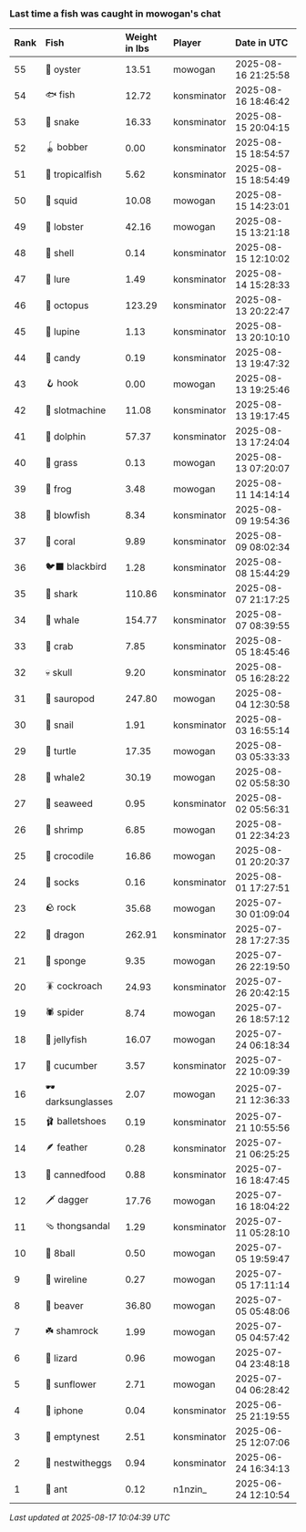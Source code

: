 ### Last time a fish was caught in mowogan's chat

| Rank | Fish             | Weight in lbs | Player      | Date in UTC         |
|:-----|:-----------------|:--------------|:------------|:--------------------|
| 55   | 🦪 oyster        | 13.51         | mowogan     | 2025-08-16 21:25:58 |
| 54   | 🐟 fish          | 12.72         | konsminator | 2025-08-16 18:46:42 |
| 53   | 🐍 snake         | 16.33         | konsminator | 2025-08-15 20:04:15 |
| 52   | 🪀 bobber        | 0.00          | konsminator | 2025-08-15 18:54:57 |
| 51   | 🐠 tropicalfish  | 5.62          | konsminator | 2025-08-15 18:54:49 |
| 50   | 🦑 squid         | 10.08         | mowogan     | 2025-08-15 14:23:01 |
| 49   | 🦞 lobster       | 42.16         | mowogan     | 2025-08-15 13:21:18 |
| 48   | 🐚 shell         | 0.14          | konsminator | 2025-08-15 12:10:02 |
| 47   | 🎏 lure          | 1.49          | konsminator | 2025-08-14 15:28:33 |
| 46   | 🐙 octopus       | 123.29        | konsminator | 2025-08-13 20:22:47 |
| 45   | 🪻 lupine        | 1.13          | konsminator | 2025-08-13 20:10:10 |
| 44   | 🍬 candy         | 0.19          | konsminator | 2025-08-13 19:47:32 |
| 43   | 🪝 hook          | 0.00          | mowogan     | 2025-08-13 19:25:46 |
| 42   | 🎰 slotmachine   | 11.08         | konsminator | 2025-08-13 19:17:45 |
| 41   | 🐬 dolphin       | 57.37         | konsminator | 2025-08-13 17:24:04 |
| 40   | 🌾 grass         | 0.13          | mowogan     | 2025-08-13 07:20:07 |
| 39   | 🐸 frog          | 3.48          | mowogan     | 2025-08-11 14:14:14 |
| 38   | 🐡 blowfish      | 8.34          | konsminator | 2025-08-09 19:54:36 |
| 37   | 🪸 coral         | 9.89          | konsminator | 2025-08-09 08:02:34 |
| 36   | 🐦‍⬛ blackbird     | 1.28          | konsminator | 2025-08-08 15:44:29 |
| 35   | 🦈 shark         | 110.86        | konsminator | 2025-08-07 21:17:25 |
| 34   | 🐳 whale         | 154.77        | konsminator | 2025-08-07 08:39:55 |
| 33   | 🦀 crab          | 7.85          | konsminator | 2025-08-05 18:45:46 |
| 32   | 💀 skull         | 9.20          | konsminator | 2025-08-05 16:28:22 |
| 31   | 🦕 sauropod      | 247.80        | mowogan     | 2025-08-04 12:30:58 |
| 30   | 🐌 snail         | 1.91          | konsminator | 2025-08-03 16:55:14 |
| 29   | 🐢 turtle        | 17.35         | mowogan     | 2025-08-03 05:33:33 |
| 28   | 🐋 whale2        | 30.19         | mowogan     | 2025-08-02 05:58:30 |
| 27   | 🌿 seaweed       | 0.95          | konsminator | 2025-08-02 05:56:31 |
| 26   | 🦐 shrimp        | 6.85          | mowogan     | 2025-08-01 22:34:23 |
| 25   | 🐊 crocodile     | 16.86         | mowogan     | 2025-08-01 20:20:37 |
| 24   | 🧦 socks         | 0.16          | konsminator | 2025-08-01 17:27:51 |
| 23   | 🪨 rock          | 35.68         | mowogan     | 2025-07-30 01:09:04 |
| 22   | 🐉 dragon        | 262.91        | konsminator | 2025-07-28 17:27:35 |
| 21   | 🧽 sponge        | 9.35          | mowogan     | 2025-07-26 22:19:50 |
| 20   | 🪳 cockroach     | 24.93         | konsminator | 2025-07-26 20:42:15 |
| 19   | 🕷️ spider         | 8.74          | mowogan     | 2025-07-26 18:57:12 |
| 18   | 🪼 jellyfish     | 16.07         | mowogan     | 2025-07-24 06:18:34 |
| 17   | 🥒 cucumber      | 3.57          | konsminator | 2025-07-22 10:09:39 |
| 16   | 🕶️ darksunglasses | 2.07          | mowogan     | 2025-07-21 12:36:33 |
| 15   | 🩰 balletshoes   | 0.19          | konsminator | 2025-07-21 10:55:56 |
| 14   | 🪶 feather       | 0.28          | konsminator | 2025-07-21 06:25:25 |
| 13   | 🥫 cannedfood    | 0.88          | konsminator | 2025-07-16 18:47:45 |
| 12   | 🗡️ dagger         | 17.76         | mowogan     | 2025-07-16 18:04:22 |
| 11   | 🩴 thongsandal   | 1.29          | konsminator | 2025-07-11 05:28:10 |
| 10   | 🎱 8ball         | 0.50          | mowogan     | 2025-07-05 19:59:47 |
| 9    | 🧵 wireline      | 0.27          | mowogan     | 2025-07-05 17:11:14 |
| 8    | 🦫 beaver        | 36.80         | mowogan     | 2025-07-05 05:48:06 |
| 7    | ☘️ shamrock       | 1.99          | mowogan     | 2025-07-05 04:57:42 |
| 6    | 🦎 lizard        | 0.96          | mowogan     | 2025-07-04 23:48:18 |
| 5    | 🌻 sunflower     | 2.71          | mowogan     | 2025-07-04 06:28:42 |
| 4    | 📱 iphone        | 0.04          | konsminator | 2025-06-25 21:19:55 |
| 3    | 🪹 emptynest     | 2.51          | konsminator | 2025-06-25 12:07:06 |
| 2    | 🪺 nestwitheggs  | 0.94          | konsminator | 2025-06-24 16:34:13 |
| 1    | 🐜 ant           | 0.12          | n1nzin_     | 2025-06-24 12:10:54 |

_Last updated at 2025-08-17 10:04:39 UTC_